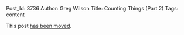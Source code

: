 Post_Id: 3736
Author: Greg Wilson
Title: Counting Things (Part 2)
Tags: content

<p>This post <a href="/4_0/essays/counting.html">has been moved</a>.</p>

